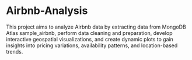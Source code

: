 # Airbnb-Analysis
This project aims to analyze Airbnb data by extracting data from MongoDB Atlas sample_airbnb, perform data cleaning and preparation, develop interactive geospatial visualizations, and create dynamic plots to gain insights into pricing variations, availability patterns, and location-based trends.
